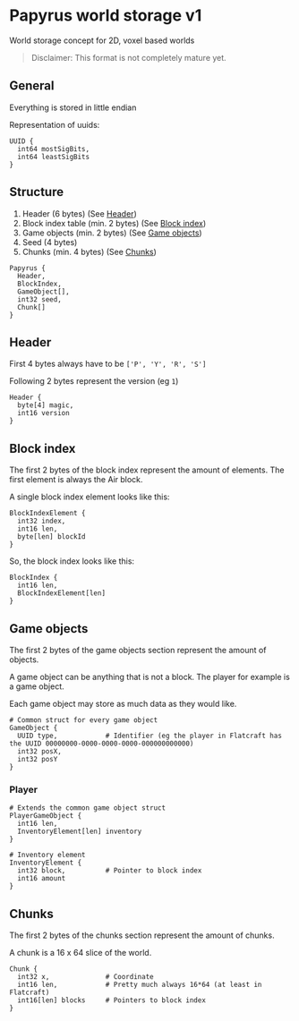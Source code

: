 # Papyrus world storage v1

World storage concept for 2D, voxel based worlds

> Disclaimer: This format is not completely mature yet.

## General

Everything is stored in little endian

Representation of uuids:

```
UUID {
  int64 mostSigBits,
  int64 leastSigBits
}
```

## Structure

1. Header (6 bytes) (See [Header](#header))
2. Block index table (min. 2 bytes) (See [Block index](#block-index))
3. Game objects (min. 2 bytes) (See [Game objects](#game-objects))
4. Seed (4 bytes)
5. Chunks (min. 4 bytes) (See [Chunks](#chunks))

```
Papyrus {
  Header,
  BlockIndex,
  GameObject[],
  int32 seed,
  Chunk[]
}
```

## Header

First 4 bytes always have to be `['P', 'Y', 'R', 'S']`

Following 2 bytes represent the version (eg `1`)

```
Header {
  byte[4] magic,
  int16 version
}
```

## Block index

The first 2 bytes of the block index represent the amount of elements. The first element is always the Air block.

A single block index element looks like this:

```
BlockIndexElement {
  int32 index,
  int16 len,
  byte[len] blockId
}
```

So, the block index looks like this:

```
BlockIndex {
  int16 len,
  BlockIndexElement[len]
}
```

## Game objects

The first 2 bytes of the game objects section represent the amount of objects.

A game object can be anything that is not a block. The player for example is a game object.

Each game object may store as much data as they would like.

```
# Common struct for every game object
GameObject {
  UUID type,            # Identifier (eg the player in Flatcraft has the UUID 00000000-0000-0000-0000-000000000000)
  int32 posX,
  int32 posY
}
```

### Player

```
# Extends the common game object struct
PlayerGameObject {
  int16 len,
  InventoryElement[len] inventory
}

# Inventory element
InventoryElement {
  int32 block,          # Pointer to block index
  int16 amount
}
```

## Chunks

The first 2 bytes of the chunks section represent the amount of chunks.

A chunk is a 16 x 64 slice of the world.

```
Chunk {
  int32 x,              # Coordinate
  int16 len,            # Pretty much always 16*64 (at least in Flatcraft)
  int16[len] blocks     # Pointers to block index
}
```